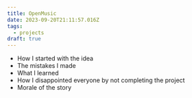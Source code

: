 ```yaml
---
title: OpenMusic
date: 2023-09-20T21:11:57.016Z
tags:
  - projects
draft: true
---
```

* How I started with the idea
* The mistakes I made
* What I learned
* How I disappointed everyone by not completing the project
* Morale of the story